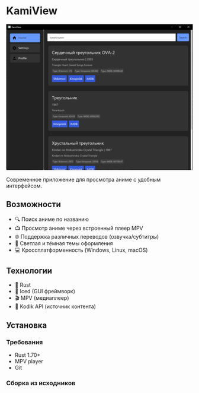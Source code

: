 # KamiView

![KamiView Preview](docs/images/kamiview_J6w6YHF97O.png)


Современное приложение для просмотра аниме с удобным интерфейсом.

## Возможности

- 🔍 Поиск аниме по названию
- 📺 Просмотр аниме через встроенный плеер MPV
- 🌐 Поддержка различных переводов (озвучка/субтитры)
- 🎨 Светлая и тёмная темы оформления
- 💻 Кроссплатформенность (Windows, Linux, macOS)

## Технологии

- 🦀 Rust
- 🧊 Iced (GUI фреймворк)
- 🎬 MPV (медиаплеер)
- 🎯 Kodik API (источник контента)

## Установка

### Требования

- Rust 1.70+
- MPV player
- Git

### Сборка из исходников
